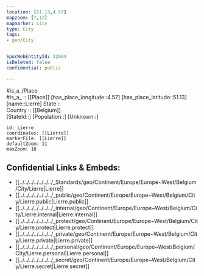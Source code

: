 ```yaml
---
location: [51.13,4.57] 
mapzoom: [7,12] 
mapmarker: city 
type: City
tags:
- geo/City


SpocWebEntityId: 32004
isDeleted: false
confidential: public

---
```

#is_a_/Place  
#is_a_ :: [[Place]] 
[has_place_longitude::4.57] 
[has_place_latitude::51.13] 
[name::Lierre] 
State ::  
Country :: [[Belgium]]  
[StateId::] 
[Population::] 
[Unknown::] 


```leaflet
id: Lierre
coordinates: [[Lierre]] 
markerFile: [[Lierre]] 
defaultZoom: 11 
maxZoom: 18
```


## Confidential Links & Embeds: 
- [[../../../../../../../_Standards/geo/Continent/Europe/Europe~West/Belgium/City/Lierre|Lierre]] 
- [[../../../../../../../_public/geo/Continent/Europe/Europe~West/Belgium/City/Lierre.public|Lierre.public]] 
- [[../../../../../../../_internal/geo/Continent/Europe/Europe~West/Belgium/City/Lierre.internal|Lierre.internal]] 
- [[../../../../../../../_protect/geo/Continent/Europe/Europe~West/Belgium/City/Lierre.protect|Lierre.protect]] 
- [[../../../../../../../_private/geo/Continent/Europe/Europe~West/Belgium/City/Lierre.private|Lierre.private]] 
- [[../../../../../../../_personal/geo/Continent/Europe/Europe~West/Belgium/City/Lierre.personal|Lierre.personal]] 
- [[../../../../../../../_secret/geo/Continent/Europe/Europe~West/Belgium/City/Lierre.secret|Lierre.secret]] 

